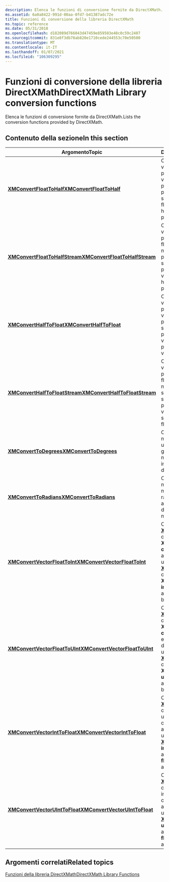 ```yaml
---
description: Elenca le funzioni di conversione fornite da DirectXMath.
ms.assetid: 6a0a8422-991d-00aa-0fd7-b41387adc72e
title: Funzioni di conversione della libreria DirectXMath
ms.topic: reference
ms.date: 05/31/2018
ms.openlocfilehash: d182089d766043d47459e859503e48c0c59c2407
ms.sourcegitcommit: 831e8f3db78ab820e1710cede244553c70e50500
ms.translationtype: MT
ms.contentlocale: it-IT
ms.lasthandoff: 01/07/2021
ms.locfileid: "106309295"
---
```

# <a name="directxmath-library-conversion-functions"></a><span data-ttu-id="33a34-103">Funzioni di conversione della libreria DirectXMath</span><span class="sxs-lookup"><span data-stu-id="33a34-103">DirectXMath Library conversion functions</span></span>

<span data-ttu-id="33a34-104">Elenca le funzioni di conversione fornite da DirectXMath.</span><span class="sxs-lookup"><span data-stu-id="33a34-104">Lists the conversion functions provided by DirectXMath.</span></span>

## <a name="in-this-section"></a><span data-ttu-id="33a34-105">Contenuto della sezione</span><span class="sxs-lookup"><span data-stu-id="33a34-105">In this section</span></span>



| <span data-ttu-id="33a34-106">Argomento</span><span class="sxs-lookup"><span data-stu-id="33a34-106">Topic</span></span>                                                                       | <span data-ttu-id="33a34-107">Descrizione</span><span class="sxs-lookup"><span data-stu-id="33a34-107">Description</span></span>                                                                                                                                                          |
|-----------------------------------------------------------------------------|----------------------------------------------------------------------------------------------------------------------------------------------------------------------|
| [<span data-ttu-id="33a34-108">**XMConvertFloatToHalf**</span><span class="sxs-lookup"><span data-stu-id="33a34-108">**XMConvertFloatToHalf**</span></span>](/windows/win32/api/directxpackedvector/nf-directxpackedvector-xmconvertfloattohalf)<br/>             | <span data-ttu-id="33a34-109">Converte un valore a virgola mobile a precisione singola in un valore a virgola mobile a precisione parziale.</span><span class="sxs-lookup"><span data-stu-id="33a34-109">Converts a single-precision floating-point value to a half-precision floating-point value.</span></span><br/>                                                                |
| [<span data-ttu-id="33a34-110">**XMConvertFloatToHalfStream**</span><span class="sxs-lookup"><span data-stu-id="33a34-110">**XMConvertFloatToHalfStream**</span></span>](/windows/win32/api/directxpackedvector/nf-directxpackedvector-xmconvertfloattohalfstream)<br/> | <span data-ttu-id="33a34-111">Converte un flusso di valori a virgola mobile a precisione singola in un flusso di valori a virgola mobile e precisione parziale.</span><span class="sxs-lookup"><span data-stu-id="33a34-111">Converts a stream of single-precision floating-point values to a stream of half-precision floating-point values.</span></span><br/>                                          |
| [<span data-ttu-id="33a34-112">**XMConvertHalfToFloat**</span><span class="sxs-lookup"><span data-stu-id="33a34-112">**XMConvertHalfToFloat**</span></span>](/windows/win32/api/directxpackedvector/nf-directxpackedvector-xmconverthalftofloat)<br/>             | <span data-ttu-id="33a34-113">Converte un valore a virgola mobile a precisione parziale in un valore a virgola mobile a precisione singola.</span><span class="sxs-lookup"><span data-stu-id="33a34-113">Converts a half-precision floating-point value to a single-precision floating-point value.</span></span><br/>                                                                |
| [<span data-ttu-id="33a34-114">**XMConvertHalfToFloatStream**</span><span class="sxs-lookup"><span data-stu-id="33a34-114">**XMConvertHalfToFloatStream**</span></span>](/windows/win32/api/directxpackedvector/nf-directxpackedvector-xmconverthalftofloatstream)<br/> | <span data-ttu-id="33a34-115">Converte un flusso di valori a virgola mobile e precisione metà in un flusso di valori a virgola mobile a precisione singola.</span><span class="sxs-lookup"><span data-stu-id="33a34-115">Converts a stream of half-precision floating-point values to a stream of single-precision floating-point values.</span></span><br/>                                          |
| [<span data-ttu-id="33a34-116">**XMConvertToDegrees**</span><span class="sxs-lookup"><span data-stu-id="33a34-116">**XMConvertToDegrees**</span></span>](/windows/desktop/api/DirectXMath/nf-directxmath-xmconverttodegrees)<br/>                 | <span data-ttu-id="33a34-117">Converte un angolo misurato in radianti in uno misurato in gradi.</span><span class="sxs-lookup"><span data-stu-id="33a34-117">Converts an angle measured in radians into one measured in degrees.</span></span><br/>                                                                                       |
| [<span data-ttu-id="33a34-118">**XMConvertToRadians**</span><span class="sxs-lookup"><span data-stu-id="33a34-118">**XMConvertToRadians**</span></span>](/windows/desktop/api/DirectXMath/nf-directxmath-xmconverttoradians)<br/>                 | <span data-ttu-id="33a34-119">Converte un angolo misurato in gradi in uno misurato in radianti.</span><span class="sxs-lookup"><span data-stu-id="33a34-119">Converts an angle measured in degrees into one measured in radians.</span></span><br/>                                                                                       |
| [<span data-ttu-id="33a34-120">**XMConvertVectorFloatToInt**</span><span class="sxs-lookup"><span data-stu-id="33a34-120">**XMConvertVectorFloatToInt**</span></span>](/windows/win32/api/directxmath/nf-directxmath-xmconvertvectorfloattoint)<br/>   | <span data-ttu-id="33a34-121">Converte un [**XMVECTOR**](xmvector-data-type.md) con componenti **float** in un **XMVECTOR** con **componenti \_ Int32 t** e applica una distorsione uniforme.</span><span class="sxs-lookup"><span data-stu-id="33a34-121">Converts an [**XMVECTOR**](xmvector-data-type.md) with **float** components to an **XMVECTOR** with **int32\_t** components and applies a uniform bias.</span></span><br/>  |
| [<span data-ttu-id="33a34-122">**XMConvertVectorFloatToUInt**</span><span class="sxs-lookup"><span data-stu-id="33a34-122">**XMConvertVectorFloatToUInt**</span></span>](/windows/win32/api/directxmath/nf-directxmath-xmconvertvectorfloattouint)<br/> | <span data-ttu-id="33a34-123">Converte un [**XMVECTOR**](xmvector-data-type.md) con componenti **float** in un **XMVECTOR** con **componenti \_ UInt32 t** e applica una distorsione uniforme.</span><span class="sxs-lookup"><span data-stu-id="33a34-123">Converts an [**XMVECTOR**](xmvector-data-type.md) with **float** components to an **XMVECTOR** with **uint32\_t** components and applies a uniform bias.</span></span><br/> |
| [<span data-ttu-id="33a34-124">**XMConvertVectorIntToFloat**</span><span class="sxs-lookup"><span data-stu-id="33a34-124">**XMConvertVectorIntToFloat**</span></span>](/windows/win32/api/directxmath/nf-directxmath-xmconvertvectorinttofloat)<br/>   | <span data-ttu-id="33a34-125">Converte un [**XMVECTOR**](xmvector-data-type.md) con componenti **Int32 \_ t** in un **XMVECTOR** con componenti **float** e applica una distorsione uniforme.</span><span class="sxs-lookup"><span data-stu-id="33a34-125">Converts an [**XMVECTOR**](xmvector-data-type.md) with **int32\_t** components to an **XMVECTOR** with **float** components and applies a uniform bias.</span></span><br/>  |
| [<span data-ttu-id="33a34-126">**XMConvertVectorUIntToFloat**</span><span class="sxs-lookup"><span data-stu-id="33a34-126">**XMConvertVectorUIntToFloat**</span></span>](/windows/win32/api/directxmath/nf-directxmath-xmconvertvectoruinttofloat)<br/> | <span data-ttu-id="33a34-127">Converte un [**XMVECTOR**](xmvector-data-type.md) con componenti **UInt32 \_ t** in un **XMVECTOR** con componenti **float** e applica una distorsione uniforme.</span><span class="sxs-lookup"><span data-stu-id="33a34-127">Converts an [**XMVECTOR**](xmvector-data-type.md) with **uint32\_t** components to an **XMVECTOR** with **float** components and applies a uniform bias.</span></span><br/> |



 

## <a name="related-topics"></a><span data-ttu-id="33a34-128">Argomenti correlati</span><span class="sxs-lookup"><span data-stu-id="33a34-128">Related topics</span></span>

<dl> <dt>

[<span data-ttu-id="33a34-129">Funzioni della libreria DirectXMath</span><span class="sxs-lookup"><span data-stu-id="33a34-129">DirectXMath Library Functions</span></span>](ovw-xnamath-reference-functions.md)
</dt> </dl>

 

 
